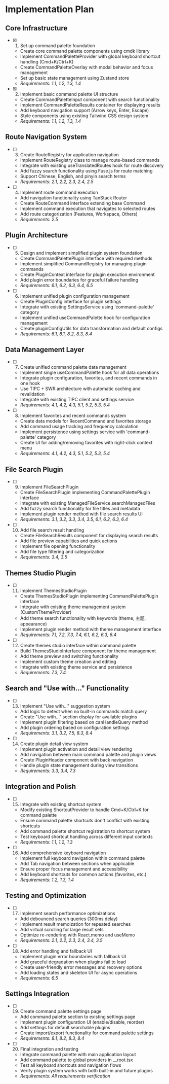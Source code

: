 # Implementation Plan

## Core Infrastructure

- [x] 1. Set up command palette foundation

  - Create core command palette components using cmdk library
  - Implement CommandPaletteProvider with global keyboard shortcut handling (Cmd+K/Ctrl+K)
  - Create CommandPaletteOverlay with modal behavior and focus management
  - Set up basic state management using Zustand store
  - _Requirements: 1.1, 1.2, 1.3, 1.4_

- [x] 2. Implement basic command palette UI structure
  - Create CommandPaletteInput component with search functionality
  - Implement CommandPaletteResults container for displaying results
  - Add keyboard navigation support (Arrow keys, Enter, Escape)
  - Style components using existing Tailwind CSS design system
  - _Requirements: 1.1, 1.2, 1.3, 1.4_

## Route Navigation System

- [ ] 3. Create RouteRegistry for application navigation

  - Implement RouteRegistry class to manage route-based commands
  - Integrate with existing useTranslatedRoutes hook for route discovery
  - Add fuzzy search functionality using Fuse.js for route matching
  - Support Chinese, English, and pinyin search terms
  - _Requirements: 2.1, 2.2, 2.3, 2.4, 2.5_

- [ ] 4. Implement route command execution
  - Add navigation functionality using TanStack Router
  - Create RouteCommand interface extending base Command
  - Implement command execution that navigates to selected routes
  - Add route categorization (Features, Workspace, Others)
  - _Requirements: 2.5_

## Plugin Architecture

- [ ] 5. Design and implement simplified plugin system foundation

  - Create CommandPalettePlugin interface with required methods
  - Implement simplified CommandRegistry for managing plugin commands
  - Create PluginContext interface for plugin execution environment
  - Add plugin error boundaries for graceful failure handling
  - _Requirements: 6.1, 6.2, 6.3, 6.4, 6.5_

- [ ] 6. Implement unified plugin configuration management
  - Create PluginConfig interface for plugin settings
  - Integrate with existing SettingsService using 'command-palette' category
  - Implement unified useCommandPalette hook for configuration management
  - Create pluginConfigUtils for data transformation and default configs
  - _Requirements: 6.1, 8.1, 8.2, 8.3, 8.4_

## Data Management Layer

- [ ] 7. Create unified command palette data management

  - Implement single useCommandPalette hook for all data operations
  - Integrate plugin configuration, favorites, and recent commands in one hook
  - Use TIPC + SWR architecture with automatic caching and revalidation
  - Integrate with existing TIPC client and settings service
  - _Requirements: 4.1, 4.2, 4.3, 5.1, 5.2, 5.3, 5.4_

- [ ] 8. Implement favorites and recent commands system
  - Create data models for RecentCommand and favorites storage
  - Add command usage tracking and frequency calculation
  - Implement persistence using settings service with 'command-palette' category
  - Create UI for adding/removing favorites with right-click context menu
  - _Requirements: 4.1, 4.2, 4.3, 5.1, 5.2, 5.3, 5.4_

## File Search Plugin

- [ ] 9. Implement FileSearchPlugin

  - Create FileSearchPlugin implementing CommandPalettePlugin interface
  - Integrate with existing ManagedFileService.searchManagedFiles
  - Add fuzzy search functionality for file titles and metadata
  - Implement plugin render method with file search results UI
  - _Requirements: 3.1, 3.2, 3.3, 3.4, 3.5, 6.1, 6.2, 6.3, 6.4_

- [ ] 10. Add file search result handling
  - Create FileSearchResults component for displaying search results
  - Add file preview capabilities and quick actions
  - Implement file opening functionality
  - Add file type filtering and categorization
  - _Requirements: 3.4, 3.5_

## Themes Studio Plugin

- [ ] 11. Implement ThemesStudioPlugin

  - Create ThemesStudioPlugin implementing CommandPalettePlugin interface
  - Integrate with existing theme management system (CustomThemeProvider)
  - Add theme search functionality with keywords (theme, 主题, appearance)
  - Implement plugin render method with theme management interface
  - _Requirements: 7.1, 7.2, 7.3, 7.4, 6.1, 6.2, 6.3, 6.4_

- [ ] 12. Create themes studio interface within command palette
  - Build ThemesStudioInterface component for theme management
  - Add theme preview and switching functionality
  - Implement custom theme creation and editing
  - Integrate with existing theme service and persistence
  - _Requirements: 7.3, 7.4_

## Search and "Use with..." Functionality

- [ ] 13. Implement "Use with..." suggestion system

  - Add logic to detect when no built-in commands match query
  - Create "Use with..." section display for available plugins
  - Implement plugin filtering based on canHandleQuery method
  - Add plugin ordering based on configuration settings
  - _Requirements: 3.1, 3.2, 7.5, 8.3, 8.4_

- [ ] 14. Create plugin detail view system
  - Implement plugin activation and detail view rendering
  - Add navigation between main command palette and plugin views
  - Create PluginHeader component with back navigation
  - Handle plugin state management during view transitions
  - _Requirements: 3.3, 3.4, 7.3_

## Integration and Polish

- [ ] 15. Integrate with existing shortcut system

  - Modify existing ShortcutProvider to handle Cmd+K/Ctrl+K for command palette
  - Ensure command palette shortcuts don't conflict with existing shortcuts
  - Add command palette shortcut registration to shortcut system
  - Test keyboard shortcut handling across different input contexts
  - _Requirements: 1.1, 1.2, 1.3_

- [ ] 16. Add comprehensive keyboard navigation
  - Implement full keyboard navigation within command palette
  - Add Tab navigation between sections when applicable
  - Ensure proper focus management and accessibility
  - Add keyboard shortcuts for common actions (favorites, etc.)
  - _Requirements: 1.2, 1.3, 1.4_

## Testing and Optimization

- [ ] 17. Implement search performance optimizations

  - Add debounced search queries (300ms delay)
  - Implement result memoization for repeated searches
  - Add virtual scrolling for large result sets
  - Optimize re-rendering with React.memo and useMemo
  - _Requirements: 2.1, 2.2, 2.3, 2.4, 3.4, 3.5_

- [ ] 18. Add error handling and fallback UI
  - Implement plugin error boundaries with fallback UI
  - Add graceful degradation when plugins fail to load
  - Create user-friendly error messages and recovery options
  - Add loading states and skeleton UI for async operations
  - _Requirements: 6.5_

## Settings Integration

- [ ] 19. Create command palette settings page

  - Add command palette section to existing settings page
  - Implement plugin configuration UI (enable/disable, reorder)
  - Add settings for default searchable plugins
  - Create import/export functionality for command palette settings
  - _Requirements: 8.1, 8.2, 8.3, 8.4_

- [ ] 20. Final integration and testing
  - Integrate command palette with main application layout
  - Add command palette to global providers in \_\_root.tsx
  - Test all keyboard shortcuts and navigation flows
  - Verify plugin system works with both built-in and future plugins
  - _Requirements: All requirements verification_
